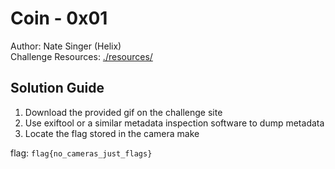 # Coin - 0x01
Author: Nate Singer (Helix)<br>
Challenge Resources: [./resources/](./resources/)

## Solution Guide
1. Download the provided gif on the challenge site
2. Use exiftool or a similar metadata inspection software to dump metadata
3. Locate the flag stored in the camera make

flag: `flag{no_cameras_just_flags}`
